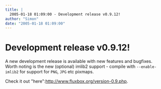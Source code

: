 ```yaml
---
title: |
  2005-01-18 01:09:00 - Development release v0.9.12!
author: "Simon"
date: "2005-01-18 01:09:00"
---
```


# Development release v0.9.12!

A new development release is available with new features
and bugfixes. Worth noting is the new (optional) imlib2 support - compile with
<code>--enable-imlib2</code> for support for <code>PNG</code>, <code>JPG</code>
etc pixmaps.

Check it out "here":http://www.fluxbox.org/version-0.9.php.



